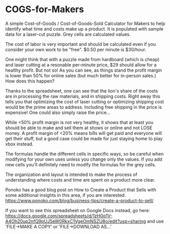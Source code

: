 # COGS-for-Makers
A simple Cost-of-Goods / Cost-of-Goods-Sold Calculator for Makers to help identify what time and costs make up a product.
It is populated with sample data for a laser-cut puzzle. Grey cells are calculated values. 

The cost of labor is very important and should be calculated even if you consider your own work to be "free". $0.50 per minute is $30/hour.

One might think that with a puzzle made from hardboard (which is cheap) and laser cutting at a resonable per-minute price, $29 should allow for a healthy profit. But not so! As you can see, as things stand the profit margin is lower than 50% for online sales (but much better for in-person sales.) How does this happen?

Thanks to the spreadsheet, one can see that the lion's share of the costs are in processing the raw materials, and in shipping costs.
Right away this tells you that optimizing the cost of laser cutting or optimizing shipping cost would be the prime areas to address. Including free shipping in the price is expensive! One could also simply raise the price...

While <50% profit margin is not very healthy, it shows that at least you should be able to make and sell them at shows or online and not LOSE money. A profit margin of <20% means bills will get paid and everyone will get their stuff, but a good case could be made for just staying home to play xbox instead.

The formulas handle the different cells in specific ways, so be careful when modifying for your own uses unless you change only the values. If you add new cells you'll definitely need to modify the formulas for the grey cells.

The organization and layout is intended to make the process of understanding where costs and time are spent on a product more clear.

Ponoko has a good blog post on How to Create a Product that Sells with some additional insights in this area, if you are interested. https://www.ponoko.com/blog/business-tips/create-a-product-to-sell/

If you want to see this spreadsheet on Google Docs instead, go here: https://docs.google.com/spreadsheets/d/1zH0q1V-A4Oh20up2nfQ9pUJ5eW0RkxC1VgeOmNSZU8o/edit?usp=sharing and use 'FILE->MAKE A COPY' or 'FILE->DOWNLOAD AS...'

